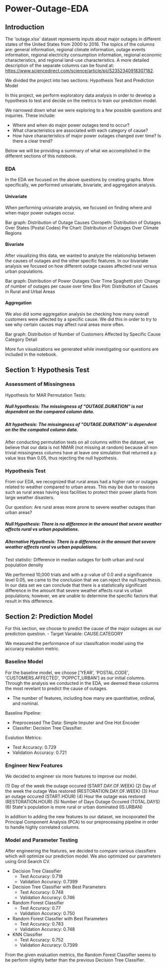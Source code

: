 # Power-Outage-EDA

## Introduction
The 'outage.xlsx' dataset represents inputs about major outages in different states of the United States from 2000 to 2016. The topics of the columns are: general information, regional climate information, outage events information, regional electricity consumption information, regional economic characteristics, and regional land-use characteristics. A more detailed description of the separate columns can be found at: https://www.sciencedirect.com/science/article/pii/S2352340918307182.

We divided the project into two sections: Hypothesis Test and Prediction Model

In this project, we perform exploratory data analysis in order to develop a hypothesis to test and decide on the metrics to train our prediction model.

We narrowed down what we were exploring to a few possible questions and inquiries. These include:

- Where and when do major power outages tend to occur?
- What characteristics are associated with each category of cause?
- How have characteristics of major power outages changed over time? Is there a clear trend?

Below we will be providing a summary of what we accomplished in the different sections of this notebook.

### EDA
In the EDA we focused on the above questions by creating graphs. More specifically, we performed univariate, bivariate, and aggregation analysis.

#### Univariate 
When performing univariate analysis, we focused on finding where and when major power outages occur. 

Bar graph: Distribution of Outage Causes
Cloropeth: Distribution of Outages Over States (Postal Codes)
Pie Chart: Distribution of Outages Over Climate Regions

#### Bivariate 
After visualizing this data, we wanted to analyze the relationship between the causes of outages and the other specific features. In our bivariate analysis we focused on how different outage causes affected rural versus urban populations. 

Bar graph: Distribution of Power Outages Over Time
Spaghetti plot: Change of number of outages per cause over time 
Box Plot: Distribution of Causes in Rural and Urbal Areas

#### Aggregation
We also did some aggregation analysis be checking how many overall customers were affected by a specific cause. We did this in order to try to see why certain causes may affect rural areas more often.

Bar graph: Distribution of Number of Customers Affected by Specific Cause Category Detail

More fun visualizations we generated while investigating our questions are included in the notebook.

## Section 1: Hypothesis Test

### Assessment of Missingness
Hypothesis for MAR Permutation Tests:

##### Null hypothesis: The missingness of "OUTAGE.DURATION" is not dependent on the compared column data.
##### Alt hypothesis: The missingness of "OUTAGE.DURATION" is dependent on the the compated column data.

After conducting permutation tests on all columns within the dataset, we believe that our data is not NMAR (not missing at random) because all non trivial missingness columns have at leave one simulation that returned a p value less than 0.05, thus rejecting the null hypothesis.

### Hypothesis Test
From our EDA, we recognized that rural areas had a higher rate or outages related to weather compared to urban areas. This may be due to reasons such as rural areas having less facilities to protect their power plants from large weather disasters. 

Our question: Are rural areas more prone to severe weather outages than urban areas? 

##### Null Hypothesis: There is no difference in the amount that severe weather affects rural vs urban populations.
##### Alternative Hypothesis: There is a difference in the amount that severe weather affects rural vs urban populations. 
Test statistic: Difference in median outages for both urban and rural population density

We performed 10,000 trials and with a p-value of 0.0 and a significance level 0.05, we came to the conclusion that we can reject the null hypothesis. In our data set we can conclude that there is a statistically significant difference in the amount that severe weather affects rural vs urban populations; however, we are unable to determine the specific factors that result in this difference.

## Section 2: Prediction Model
For this section, we choose to predict the cause of the major outages as our prediction question. 
    -  Target Variable: CAUSE.CATEGORY 
    
We measured the performance of our classifcation model using the accuracy evalution metric.

### Baseline Model
For the baseline model, we choose ['YEAR', 'POSTAL.CODE', 'CUSTOMERS.AFFECTED', 'POPPCT_URBAN'] as our initial columns. Through the analysis we conducted in the EDA, we deemed these columns the most revelant to predict the cause of outages.  

* The number of features, including how many are quantitative, ordinal, and nominal.

Baseline Pipeline:
- Preprocessed The Data: Simple Imputer and One Hot Encoder
- Classifer: Decision Tree Classifier.

Evalution Metrics:
- Test Accuracy: 0.729
- Validation Accuracy: 0.721

### Engineer New Features
We decided to engineer six more features to improve our model. 

(1) Day of the week the outage occured (START.DAY.OF.WEEK)
(2) Day of the week the outage Was restored (RESTORATION.DAY.OF.WEEK)
(3) Hour an outage occured (START.HOUR)
(4) Hour the outage was restored (RESTORATION.HOUR)
(5) Number of Days Outage Occured (TOTAL.DAYS)
(6) State's population is more rural or urban dominated (IS.URBAN)

In addition to adding the new features to our dataset, we incoporated the Principal Component Analysis (PCA) to our preprocessing pipeline in order to handle highly correlated columns.

### Model and Parameter Testing
After engineering the features, we decided to compare various classifiers which will optimize our prediction model. We also optimized our parameters using Grid Search CV.

- Decision Tree Classifier 
  - Test Accuracy: 0.718
  - Validation Accuracy: 0.7399
- Decision Tree Classifier with Best Parameters
  - Test Accuracy: 0.748
  - Validation Accuracy: 0.746
- Random Forest Classifier
  - Test Accuracy: 0.77
  - Validation Accuracy: 0.750
- Random Forest Classfier with Best Parameters
  - Test Accuracy: 0.783
  - Validation Accuracy: 0.748
- KNN Classifier
  - Test Accuracy: 0.752
  - Validation Accuracy: 0.7399

From the given evaluation metrics, the Random Forest Classifier seems to be perform slightly better than the previous Decision Tree Classifier.
